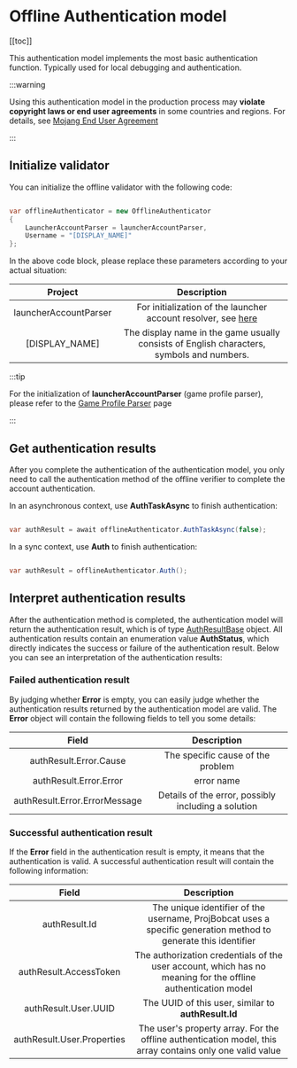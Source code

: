 # Offline Authentication model

[[toc]]

This authentication model implements the most basic authentication function. Typically used for local debugging and authentication.

:::warning

Using this authentication model in the production process may **violate copyright laws or end user agreements** in some countries and regions. For details, see [Mojang End User Agreement](https://www.minecraft.net/en-us/eula)

:::

## Initialize validator

You can initialize the offline validator with the following code:

```c#

var offlineAuthenticator = new OfflineAuthenticator
{
    LauncherAccountParser = launcherAccountParser,
    Username = "[DISPLAY_NAME]"
};

```

In the above code block, please replace these parameters according to your actual situation:

|          Project           |             Description              |
|:---------------------:|:---------------------------:|
| launcherAccountParser |   For initialization of the launcher account resolver, see [here]()   |
|    [DISPLAY_NAME]     | The display name in the game usually consists of English characters, symbols and numbers.  |

:::tip

For the initialization of **launcherAccountParser** (game profile parser), please refer to the [Game Profile Parser](/enUS/projbobcat/additionalParsers/gameProfileParser) page

:::

## Get authentication results

After you complete the authentication of the authentication model, you only need to call the authentication method of the offline verifier to complete the account authentication.

In an asynchronous context, use **AuthTaskAsync** to finish authentication:

```c#

var authResult = await offlineAuthenticator.AuthTaskAsync(false);

```

In a sync context, use **Auth** to finish authentication:

```c#

var authResult = offlineAuthenticator.Auth();

```

## Interpret authentication results

After the authentication method is completed, the authentication model will return the authentication result, which is of type [AuthResultBase](https://github.com/Corona-Studio/ProjBobcat/blob/master/ProjBobcat/ProjBobcat/Class/Model/Auth/AuthResultBase.cs) object.
All authentication results contain an enumeration value **AuthStatus**, which directly indicates the success or failure of the authentication result.
Below you can see an interpretation of the authentication results:

### Failed authentication result

By judging whether **Error** is empty, you can easily judge whether the authentication results returned by the authentication model are valid.
The **Error** object will contain the following fields to tell you some details:

| Field | Description |
|:-----------------:|:----------------:|
| authResult.Error.Cause | The specific cause of the problem |
| authResult.Error.Error | error name |
| authResult.Error.ErrorMessage | Details of the error, possibly including a solution |

### Successful authentication result

If the **Error** field in the authentication result is empty, it means that the authentication is valid. A successful authentication result will contain the following information:

| Field | Description |
|:---------------------------------:|:--------------------------------------------:|
| authResult.Id | The unique identifier of the username, ProjBobcat uses a specific generation method to generate this identifier |
| authResult.AccessToken | The authorization credentials of the user account, which has no meaning for the offline authentication model |
| authResult.User.UUID | The UUID of this user, similar to **authResult.Id** |
| authResult.User.Properties | The user's property array. For the offline authentication model, this array contains only one valid value |